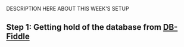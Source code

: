 DESCRIPTION HERE ABOUT THIS WEEK'S SETUP

## Step 1: Getting hold of the database from [DB-Fiddle](https://www.db-fiddle.com/f/2rM8RAnq7h5LLDTzZiRWcd/138)

```sql

